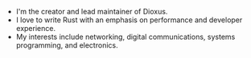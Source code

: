 - I'm the creator and lead maintainer of Dioxus.
- I love to write Rust with an emphasis on performance and developer experience.
- My interests include networking, digital communications, systems programming, and electronics.

<!-- ![overview](https://github.com/jkelleyrtp/personal-stats/blob/master/generated/overview.svg) -->

<!-- 
|   |  |
| ------------- | ------------- |
| [![GitHub Trends SVG](https://api.githubtrends.io/user/svg/jkelleyrtp/langs?time_range=one_year&include_private=True&compact=True)](https://githubtrends.io)  | [![GitHub Trends SVG](https://api.githubtrends.io/user/svg/jkelleyrtp/repos?time_range=one_year&include_private=True)](https://githubtrends.io)  |

 -->







<!--
- Also check out my Rust-based React-alternative [Dioxus](https://github.com/jkelleyrtp/dioxus) and PaaS [Dioxus Labs](https://dioxuslabs.com)
- I designed my own modular, open source, standing desk for purchase at [HackerDesk](https://hackerdesk.com)
- Now, I'm building the future of asset tracking at [LEAF Systems](https://leaf-systems.com)
- 
**jkelleyrtp/jkelleyrtp** is a ✨ _special_ ✨ repository because its `README.md` (this file) appears on your GitHub profile.

Here are some ideas to get you started:

- 🔭 I’m currently working on ...
- 🌱 I’m currently learning ...
- 👯 I’m looking to collaborate on ...
- 🤔 I’m looking for help with ...
- 💬 Ask me about ...
- 📫 How to reach me: ...
- 😄 Pronouns: ...
- ⚡ Fun fact: ...
-->

